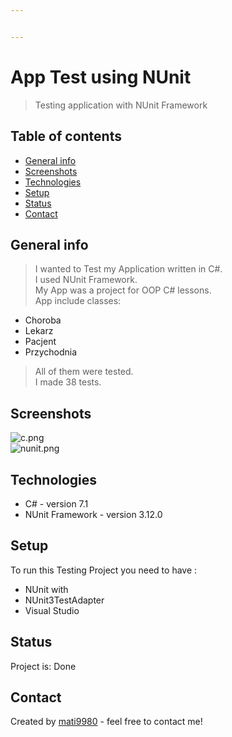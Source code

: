 ```yaml
---


---
```


<h1 id="app-test-using-nunit">App Test using NUnit</h1>
<blockquote>
<p>Testing application with NUnit Framework</p>
</blockquote>
<h2 id="table-of-contents">Table of contents</h2>
<ul>
<li><a href="#general-info">General info</a></li>
<li><a href="#screenshots">Screenshots</a></li>
<li><a href="#technologies">Technologies</a></li>
<li><a href="#setup">Setup</a></li>
<li><a href="#status">Status</a></li>
<li><a href="#contact">Contact</a></li>
</ul>
<h2 id="general-info">General info</h2>
<blockquote>
<p>I wanted to Test my Application written in C#.<br>
I used NUnit Framework.<br>
My App was a project for OOP C# lessons.<br>
App include classes:</p>
</blockquote>
<ul>
<li>Choroba</li>
<li>Lekarz</li>
<li>Pacjent</li>
<li>Przychodnia</li>
</ul>
<blockquote>
<p>All of them were tested.<br>
I made 38 tests.</p>
</blockquote>
<h2 id="screenshots">Screenshots</h2>
<p><img src="https://i.postimg.cc/cL3L30nt/c.png" alt="c.png"><br>
<img src="https://i.postimg.cc/HLymK22J/nunit.png" alt="nunit.png"></p>
<h2 id="technologies">Technologies</h2>
<ul>
<li>C# - version 7.1</li>
<li>NUnit Framework - version 3.12.0</li>
</ul>
<h2 id="setup">Setup</h2>
<p>To run this Testing Project you need to have :</p>
<ul>
<li>NUnit with</li>
<li>NUnit3TestAdapter</li>
<li>Visual Studio</li>
</ul>
<h2 id="status">Status</h2>
<p>Project is: Done</p>
<h2 id="contact">Contact</h2>
<p>Created by <a href="https://github.com/mati9980">mati9980</a> - feel free to contact me!</p>

